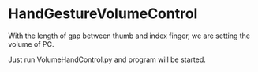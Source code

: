 # HandGestureVolumeControl
With the length of gap between thumb and index finger, we are setting the volume of PC.

Just run VolumeHandControl.py and program will be started.
